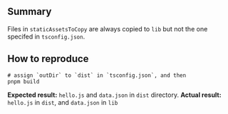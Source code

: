 
## Summary

Files in `staticAssetsToCopy` are always copied to `lib` but not the one specifed in `tsconfig.json`.

## How to reproduce

```
# assign `outDir` to `dist` in `tsconfig.json`, and then
pnpm build
```

**Expected result:** `hello.js` and `data.json` in `dist` directory.
**Actual result:** `hello.js` in `dist`, and `data.json` in `lib`